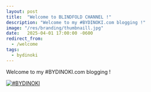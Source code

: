 ```yaml
---
layout: post
title:  "Welcome to BLINDFOLD CHANNEL !"
description: "Welcome to my #BYDINOKI.com blogging !"
image: "/res/branding/thumbnaill.jpg"
date:   2025-04-01 17:00:00 -0600
redirect_from:
  - /welcome
tags: 
  - bydinoki
---
```

Welcome to my #BYDINOKI.com blogging !

[<img alt="#BYDINOKI" title="" src="/res/branding/thumbnaill.jpg">](/res/branding/thumbnaill.jpg)
